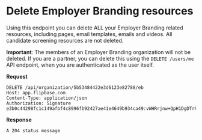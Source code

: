 # Delete Employer Branding resources

Using this endpoint you can delete ALL your Employer Branding related resources, including pages, email templates, emails and videos. All candidate screening resources are not deleted.

**Important**: The members of an Employer Branding organization will not be deleted. If you are a partner, you can delete this using the `DELETE /users/me` API endpoint, when you are authenticated as the user itself.

**Request**

    DELETE /api/organization/5b53484422e3d6123e82788/eb
    Host: app.flipbase.com
    Content-Type: application/json
    Authorization: Signature e3b0c44298fc1c149afbf4c8996fb92427ae41e4649b934ca49:vWHRrjnw+QpH1DgDTrR5Lpa9vqP14toWz0X2Tdp3/Ck=

**Response**

    A 204 status message
